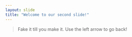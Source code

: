 ```yaml
---
layout: slide
title: "Welcome to our second slide!"
---
```

> Fake it till you make it. 
Use the left arrow to go back!
